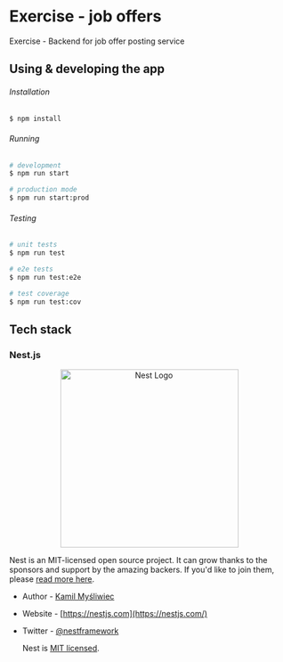 # Exercise - job offers

Exercise - Backend for job offer posting service

## Using & developing the app

###### Installation

```bash
$ npm install
```

###### Running
```bash
# development
$ npm run start

# production mode
$ npm run start:prod
```

###### Testing
```bash
# unit tests
$ npm run test

# e2e tests
$ npm run test:e2e

# test coverage
$ npm run test:cov
```

## Tech stack

### Nest.js

<p align="center">
  <a href="http://nestjs.com/" target="blank"><img src="https://nestjs.com/img/logo_text.svg" width="320" alt="Nest Logo" /></a>
</p>

Nest is an MIT-licensed open source project. It can grow thanks to the sponsors and support by the amazing backers. If you'd like to join them, please [read more here](https://docs.nestjs.com/support).

- Author - [Kamil Myśliwiec](https://kamilmysliwiec.com)
- Website - [https://nestjs.com](https://nestjs.com/)
- Twitter - [@nestframework](https://twitter.com/nestframework)

  Nest is [MIT licensed](LICENSE).
